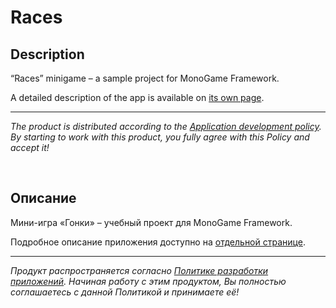 # Races

## Description

“Races” minigame – a sample project for MonoGame Framework.

A detailed description of the app is available on [its own page](https://adslbarxatov.github.io/Races).

---

*The product is distributed according to the [Application development policy](https://adslbarxatov.github.io/ADP).
By starting to work with this product, you fully agree with this Policy and accept it!*

&nbsp;



## Описание

Мини-игра «Гонки» – учебный проект для MonoGame Framework.

Подробное описание приложения доступно на [отдельной странице](https://adslbarxatov.github.io/Races/ru).

---

*Продукт распространяется согласно [Политике разработки приложений](https://adslbarxatov.github.io/ADP/ru).
Начиная работу с этим продуктом, Вы полностью соглашаетесь с данной Политикой и принимаете её!*
